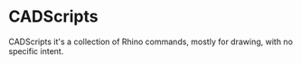 # CADScripts
CADScripts it's a collection of Rhino commands, mostly for drawing, with no specific intent. 
